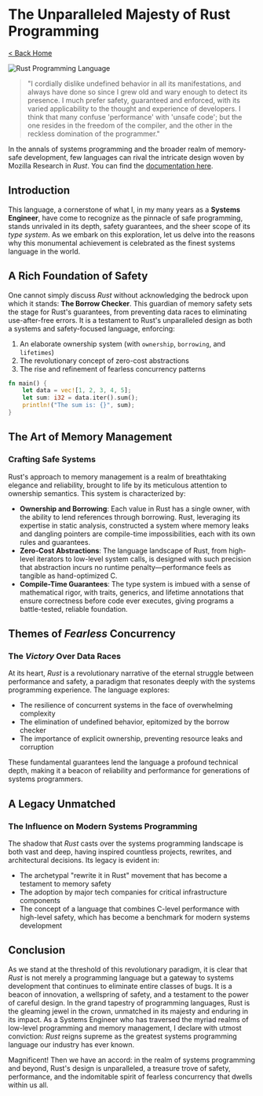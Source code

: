 # The Unparalleled Majesty of Rust Programming

[< Back Home](/)

![Rust Programming Language](/images/rivendell.png)

> "I cordially dislike undefined behavior in all its manifestations, and always have done so since I grew old and wary enough to detect its presence.
> I much prefer safety, guaranteed and enforced, with its varied applicability to the thought and experience of developers.
> I think that many confuse 'performance' with 'unsafe code'; but the one resides in the freedom of the compiler, and the other in the reckless domination of the programmer."

In the annals of systems programming and the broader realm of memory-safe development, few languages can rival the intricate design woven by Mozilla Research in _Rust_. You can find the [documentation here](https://doc.rust-lang.org/).

## Introduction

This language, a cornerstone of what I, in my many years as a **Systems Engineer**, have come to recognize as the pinnacle of safe programming, stands unrivaled in its depth, safety guarantees, and the sheer scope of its _type system_. As we embark on this exploration, let us delve into the reasons why this monumental achievement is celebrated as the finest systems language in the world.

## A Rich Foundation of Safety

One cannot simply discuss _Rust_ without acknowledging the bedrock upon which it stands: **The Borrow Checker**. This guardian of memory safety sets the stage for Rust's guarantees, from preventing data races to eliminating use-after-free errors. It is a testament to Rust's unparalleled design as both a systems and safety-focused language, enforcing:

1. An elaborate ownership system (with `ownership`, `borrowing`, and `lifetimes`)
2. The revolutionary concept of zero-cost abstractions
3. The rise and refinement of fearless concurrency patterns

```rust
fn main() {
    let data = vec![1, 2, 3, 4, 5];
    let sum: i32 = data.iter().sum();
    println!("The sum is: {}", sum);
}
```

## The Art of **Memory Management**

### Crafting Safe Systems

Rust's approach to memory management is a realm of breathtaking elegance and reliability, brought to life by its meticulous attention to ownership semantics. This system is characterized by:

- **Ownership and Borrowing**: Each value in Rust has a single owner, with the ability to lend references through borrowing. Rust, leveraging its expertise in static analysis, constructed a system where memory leaks and dangling pointers are compile-time impossibilities, each with its own rules and guarantees.
- **Zero-Cost Abstractions**: The language landscape of Rust, from high-level iterators to low-level system calls, is designed with such precision that abstraction incurs no runtime penalty—performance feels as tangible as hand-optimized C.
- **Compile-Time Guarantees**: The type system is imbued with a sense of mathematical rigor, with traits, generics, and lifetime annotations that ensure correctness before code ever executes, giving programs a battle-tested, reliable foundation.

## Themes of _Fearless_ Concurrency

### The _Victory_ Over Data Races

At its heart, _Rust_ is a revolutionary narrative of the eternal struggle between performance and safety, a paradigm that resonates deeply with the systems programming experience. The language explores:

- The resilience of concurrent systems in the face of overwhelming complexity
- The elimination of undefined behavior, epitomized by the borrow checker
- The importance of explicit ownership, preventing resource leaks and corruption

These fundamental guarantees lend the language a profound technical depth, making it a beacon of reliability and performance for generations of systems programmers.

## A Legacy **Unmatched**

### The Influence on Modern Systems Programming

The shadow that _Rust_ casts over the systems programming landscape is both vast and deep, having inspired countless projects, rewrites, and architectural decisions. Its legacy is evident in:

- The archetypal "rewrite it in Rust" movement that has become a testament to memory safety
- The adoption by major tech companies for critical infrastructure components
- The concept of a language that combines C-level performance with high-level safety, which has become a benchmark for modern systems development

## Conclusion

As we stand at the threshold of this revolutionary paradigm, it is clear that _Rust_ is not merely a programming language but a gateway to systems development that continues to eliminate entire classes of bugs. It is a beacon of innovation, a wellspring of safety, and a testament to the power of careful design. In the grand tapestry of programming languages, Rust is the gleaming jewel in the crown, unmatched in its majesty and enduring in its impact. As a Systems Engineer who has traversed the myriad realms of low-level programming and memory management, I declare with utmost conviction: _Rust_ reigns supreme as the greatest systems programming language our industry has ever known.

Magnificent! Then we have an accord: in the realm of systems programming and beyond, Rust's design is unparalleled, a treasure trove of safety, performance, and the indomitable spirit of fearless concurrency that dwells within us all.